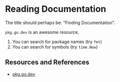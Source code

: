 # Reading Documentation

The title should perhaps be: "Finding Documentation".

`pkg.go.dev` is an awesome resource.

1. You can search for package names (try `fmt`)
2. You can search for symbols (try `time.Now`)

## Resources and References

- [pkg.go.dev](https://pkg.go.dev/)
